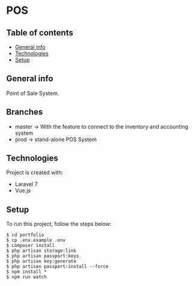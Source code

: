 
# POS

## Table of contents
* [General info](#general-info)
* [Technologies](#technologies)
* [Setup](#setup)

## General info
Point of Sale System.

## Branches
* master -> With the feature to connect to the inventory and accounting system
* prod -> stand-alone POS System
	
## Technologies
Project is created with:
* Laravel 7
* Vue.js
	
## Setup
To run this project, follow the steps below:

```
$ cd portfolio
$ cp .env.example .env
$ composer install 
$ php artisan storage:link
$ php artisan passport:keys
$ php artisan key:generate
$ php artisan passport:install --force
$ npm install *
$ npm run watch
```
